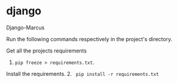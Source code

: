# django
Django-Marcus

Run the following commands respectively in the project's directory.


Get all the projects requirements
1. ```pip freeze > requirements.txt```. 

Install the requirements. 
2. ``` pip install -r requirements.txt```


